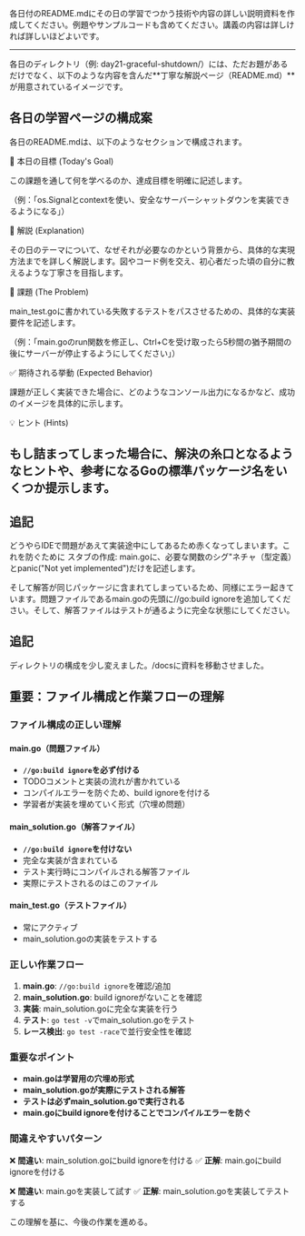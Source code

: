各日付のREADME.mdにその日の学習でつかう技術や内容の詳しい説明資料を作成してください。例題やサンプルコードも含めてください。講義の内容は詳しければ詳しいほどよいです。

-------------------------------------
各日のディレクトリ（例: day21-graceful-shutdown/）には、ただお題があるだけでなく、以下のような内容を含んだ**丁寧な解説ページ（README.md）**が用意されているイメージです。

## 各日の学習ページの構成案
各日のREADME.mdは、以下のようなセクションで構成されます。

🎯 本日の目標 (Today's Goal)

この課題を通して何を学べるのか、達成目標を明確に記述します。

（例：「os.Signalとcontextを使い、安全なサーバーシャットダウンを実装できるようになる」）

📖 解説 (Explanation)

その日のテーマについて、なぜそれが必要なのかという背景から、具体的な実現方法までを詳しく解説します。図やコード例を交え、初心者だった頃の自分に教えるような丁寧さを目指します。

📝 課題 (The Problem)

main_test.goに書かれている失敗するテストをパスさせるための、具体的な実装要件を記述します。

（例：「main.goのrun関数を修正し、Ctrl+Cを受け取ったら5秒間の猶予期間の後にサーバーが停止するようにしてください」）

✅ 期待される挙動 (Expected Behavior)

課題が正しく実装できた場合に、どのようなコンソール出力になるかなど、成功のイメージを具体的に示します。

💡 ヒント (Hints)

もし詰まってしまった場合に、解決の糸口となるようなヒントや、参考になるGoの標準パッケージ名をいくつか提示します。
-------------------------------------

## 追記

どうやらIDEで問題があえて実装途中にしてあるため赤くなってしまいます。これを防ぐために
スタブの作成: main.goに、必要な関数のシグ"ネチャ（型定義）とpanic("Not yet implemented")だけを記述します。

そして解答が同じパッケージに含まれてしまっているため、同様にエラー起きています。問題ファイルであるmain.goの先頭に//go:build ignoreを追加してください。そして、解答ファイルはテストが通るように完全な状態にしてください。

## 追記

ディレクトリの構成を少し変えました。/docsに資料を移動させました。

## 重要：ファイル構成と作業フローの理解

### ファイル構成の正しい理解

#### main.go（問題ファイル）
- **`//go:build ignore`を必ず付ける**
- TODOコメントと実装の流れが書かれている
- コンパイルエラーを防ぐため、build ignoreを付ける
- 学習者が実装を埋めていく形式（穴埋め問題）

#### main_solution.go（解答ファイル）
- **`//go:build ignore`を付けない**
- 完全な実装が含まれている
- テスト実行時にコンパイルされる解答ファイル
- 実際にテストされるのはこのファイル

#### main_test.go（テストファイル）
- 常にアクティブ
- main_solution.goの実装をテストする

### 正しい作業フロー

1. **main.go**: `//go:build ignore`を確認/追加
2. **main_solution.go**: build ignoreがないことを確認
3. **実装**: main_solution.goに完全な実装を行う
4. **テスト**: `go test -v`でmain_solution.goをテスト
5. **レース検出**: `go test -race`で並行安全性を確認

### 重要なポイント

- **main.goは学習用の穴埋め形式**
- **main_solution.goが実際にテストされる解答**
- **テストは必ずmain_solution.goで実行される**
- **main.goにbuild ignoreを付けることでコンパイルエラーを防ぐ**

### 間違えやすいパターン

❌ **間違い**: main_solution.goにbuild ignoreを付ける
✅ **正解**: main.goにbuild ignoreを付ける

❌ **間違い**: main.goを実装して試す
✅ **正解**: main_solution.goを実装してテストする

この理解を基に、今後の作業を進める。
